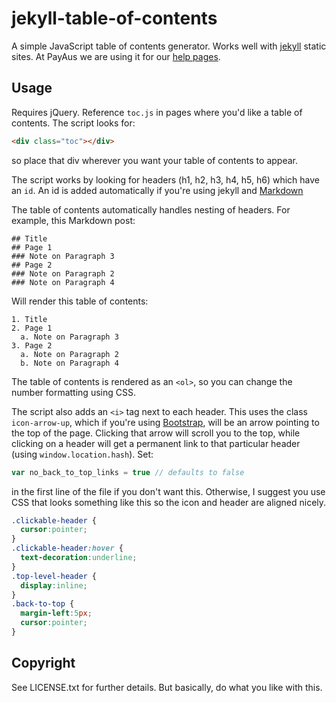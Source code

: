 # jekyll-table-of-contents

A simple JavaScript table of contents generator. Works well with [jekyll](https://github.com/mojombo/jekyll) static sites. At PayAus we are using it for our [help pages](https://github.com/ghiculescu/payaus-docs).

## Usage

Requires jQuery. Reference `toc.js` in pages where you'd like a table of contents. The script looks for:

```html
<div class="toc"></div>
```

so place that div wherever you want your table of contents to appear.

The script works by looking for headers (h1, h2, h3, h4, h5, h6) which have an `id`. An id is added automatically if you're using jekyll and [Markdown](http://daringfireball.net/projects/markdown/syntax#header)

The table of contents automatically handles nesting of headers. For example, this Markdown post:

    ## Title
    ## Page 1
    ### Note on Paragraph 3
    ## Page 2
    ### Note on Paragraph 2
    ### Note on Paragraph 4

Will render this table of contents:

    1. Title
    2. Page 1
      a. Note on Paragraph 3
    3. Page 2
      a. Note on Paragraph 2
      b. Note on Paragraph 4

The table of contents is rendered as an `<ol>`, so you can change the number formatting using CSS.

The script also adds an `<i>` tag next to each header. This uses the class `icon-arrow-up`, which if you're using [Bootstrap](http://twitter.github.io/bootstrap/), will be an arrow pointing to the top of the page. Clicking that arrow will scroll you to the top, while clicking on a header will get a permanent link to that particular header (using `window.location.hash`). Set:

```javascript
var no_back_to_top_links = true // defaults to false
```

in the first line of the file if you don't want this. Otherwise, I suggest you use CSS that looks something like this so the icon and header are aligned nicely.

```css
.clickable-header {
  cursor:pointer;
}
.clickable-header:hover {
  text-decoration:underline;
}
.top-level-header {
  display:inline;
}
.back-to-top {
  margin-left:5px;
  cursor:pointer;
}
```

## Copyright

See LICENSE.txt for further details. But basically, do what you like with this.
